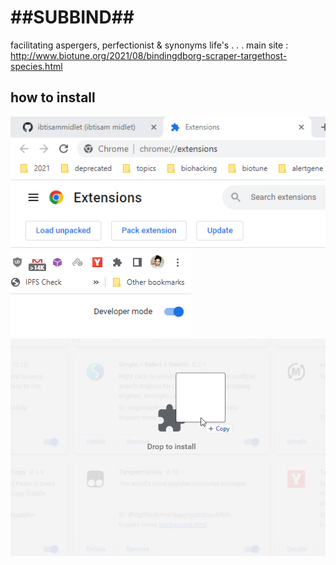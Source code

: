 # ##SUBBIND##
facilitating aspergers, perfectionist & synonyms life's
.
.
.
main site : http://www.biotune.org/2021/08/bindingdborg-scraper-targethost-species.html

## how to install
![alt text](./stagging/act_addon.png "Hover Text")
![alt text](./stagging/act_addon_2.png "Hover Text")
![alt text](./stagging/act_addon_3.png "Hover Text")